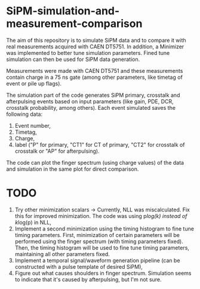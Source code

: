 # SiPM-simulation-and-measurement-comparison
The aim of this repository is to simulate SiPM data and to compare it with real measurements acquired with CAEN DT5751. In addition, a Minimizer was implemented to better tune simulation parameters. Fined tune simulation can then be used for SiPM data generation.

Measurements were made with CAEN DT5751 and these measurements contain charge in a 75 ns gate (among other parameters, like timetag of event or pile up flags).

The simulation part of the code generates SiPM primary, crosstalk and afterpulsing events based on input parameters (like gain, PDE, DCR, crosstalk probability, among others). Each event simulated saves the following data:

  1. Event number,
  2. Timetag,
  3. Charge,
  4. label ("P" for primary, "CT1" for CT of primary, "CT2" for crosstalk of crosstalk or "AP" for afterpulsing).

The code can plot the finger spectrum (using charge values) of the data and simulation in the same plot for direct comparison.

# TODO
  1. Try other minimization scalars -> Currently, NLL was miscalculated. Fix this for improved minimization. The code was using p*log(k) instead of k*log(p) in NLL, 
  2. Implement a second minimization using the timing histogram to fine tune timing parameters. First, minimization of certain parameters will be performed using the finger spectrum (with timing parameters fixed). Then, the timing histogram will be used to fine tune timing parameters, maintaining all other parameters fixed.
  3. Implement a temporal signal/waveform generation pipeline (can be constructed with a pulse template of desired SiPM),
  4. Figure out what causes shoulders in finger spectrum. Simulation seems to indicate that it's caused by afterpulsing, but I'm not sure.

